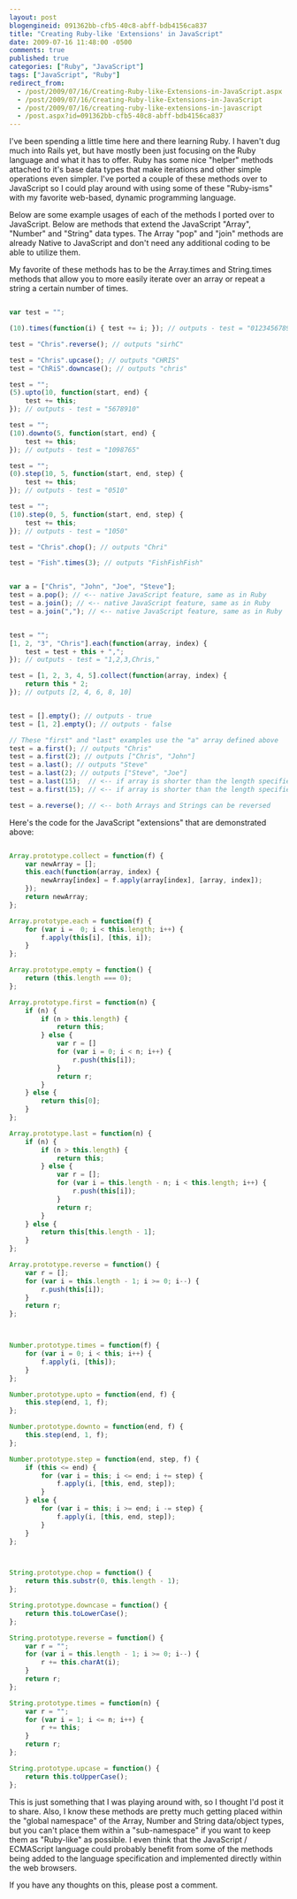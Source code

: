 ```yaml
---
layout: post
blogengineid: 091362bb-cfb5-40c8-abff-bdb4156ca837
title: "Creating Ruby-like 'Extensions' in JavaScript"
date: 2009-07-16 11:48:00 -0500
comments: true
published: true
categories: ["Ruby", "JavaScript"]
tags: ["JavaScript", "Ruby"]
redirect_from: 
  - /post/2009/07/16/Creating-Ruby-like-Extensions-in-JavaScript.aspx
  - /post/2009/07/16/Creating-Ruby-like-Extensions-in-JavaScript
  - /post/2009/07/16/creating-ruby-like-extensions-in-javascript
  - /post.aspx?id=091362bb-cfb5-40c8-abff-bdb4156ca837
---
```


I've been spending a little time here and there learning Ruby. I haven't dug much into Rails yet, but have mostly been just focusing on the Ruby language and what it has to offer. Ruby has some nice "helper" methods attached to it's base data types that make iterations and other simple operations even simpler. I've ported a couple of these methods over to JavaScript so I could play around with using some of these "Ruby-isms" with my favorite web-based, dynamic programming language.

Below are some example usages of each of the methods I ported over to JavaScript. Below are methods that extend the JavaScript "Array", "Number" and "String" data types. The Array "pop" and "join" methods are already Native to JavaScript and don't need any additional coding to be able to utilize them.

My favorite of these methods has to be the Array.times and String.times methods that allow you to more easily iterate over an array or repeat a string a certain number of times.

```javascript

var test = "";

(10).times(function(i) { test += i; }); // outputs - test = "0123456789"

test = "Chris".reverse(); // outputs "sirhC"

test = "Chris".upcase(); // outputs "CHRIS"
test = "ChRiS".downcase(); // outputs "chris"

test = "";
(5).upto(10, function(start, end) {
    test += this;
}); // outputs - test = "5678910"

test = "";
(10).downto(5, function(start, end) {
    test += this;
}); // outputs - test = "1098765"

test = "";
(0).step(10, 5, function(start, end, step) {
    test += this;
}); // outputs - test = "0510"

test = "";
(10).step(0, 5, function(start, end, step) {
    test += this;
}); // outputs - test = "1050"

test = "Chris".chop(); // outputs "Chri"

test = "Fish".times(3); // outputs "FishFishFish"


var a = ["Chris", "John", "Joe", "Steve"];
test = a.pop(); // <-- native JavaScript feature, same as in Ruby
test = a.join(); // <-- native JavaScript feature, same as in Ruby
test = a.join(","); // <-- native JavaScript feature, same as in Ruby


test = "";
[1, 2, "3", "Chris"].each(function(array, index) {
    test = test + this + ",";
}); // outputs - test = "1,2,3,Chris,"

test = [1, 2, 3, 4, 5].collect(function(array, index) {
    return this * 2;
}); // outputs [2, 4, 6, 8, 10]


test = [].empty(); // outputs - true
test = [1, 2].empty(); // outputs - false

// These "first" and "last" examples use the "a" array defined above
test = a.first(); // outputs "Chris"
test = a.first(2); // outputs ["Chris", "John"]
test = a.last(); // outputs "Steve"
test = a.last(2); // outputs ["Steve", "Joe"]
test = a.last(15);  // <-- if array is shorter than the length specified, it just returns the entire array
test = a.first(15); // <-- if array is shorter than the length specified, it just returns the entire array

test = a.reverse(); // <-- both Arrays and Strings can be reversed

```

Here's the code for the JavaScript "extensions" that are demonstrated above:

```javascript

Array.prototype.collect = function(f) {
    var newArray = [];
    this.each(function(array, index) {
        newArray[index] = f.apply(array[index], [array, index]);
    });
    return newArray;
};

Array.prototype.each = function(f) {
    for (var i =  0; i < this.length; i++) {
        f.apply(this[i], [this, i]);
    }
};

Array.prototype.empty = function() {
    return (this.length === 0);
};

Array.prototype.first = function(n) {
    if (n) {
        if (n > this.length) {
            return this;
        } else {
            var r = []
            for (var i = 0; i < n; i++) {
                r.push(this[i]);
            }
            return r;
        }
    } else {
        return this[0];
    }
};

Array.prototype.last = function(n) {
    if (n) {
        if (n > this.length) {
            return this;
        } else {
            var r = [];
            for (var i = this.length - n; i < this.length; i++) {
                r.push(this[i]);
            }
            return r;
        }
    } else {
        return this[this.length - 1];
    }
};

Array.prototype.reverse = function() {
    var r = [];
    for (var i = this.length - 1; i >= 0; i--) {
        r.push(this[i]);
    }
    return r;
};



Number.prototype.times = function(f) {
    for (var i = 0; i < this; i++) {
        f.apply(i, [this]);
    }
};

Number.prototype.upto = function(end, f) {
    this.step(end, 1, f);
};

Number.prototype.downto = function(end, f) {
    this.step(end, 1, f);
};

Number.prototype.step = function(end, step, f) {
    if (this <= end) {
        for (var i = this; i <= end; i += step) {
            f.apply(i, [this, end, step]);
        }
    } else {
        for (var i = this; i >= end; i -= step) {
            f.apply(i, [this, end, step]);
        }
    }
};



String.prototype.chop = function() {
    return this.substr(0, this.length - 1);
};

String.prototype.downcase = function() {
    return this.toLowerCase();
};

String.prototype.reverse = function() {
    var r = "";
    for (var i = this.length - 1; i >= 0; i--) {
        r += this.charAt(i);
    }
    return r;
};

String.prototype.times = function(n) {
    var r = "";
    for (var i = 1; i <= n; i++) {
        r += this;
    }
    return r;
};

String.prototype.upcase = function() {
    return this.toUpperCase();
};

```

This is just something that I was playing around with, so I thought I'd post it to share. Also, I know these methods are pretty much getting placed within the "global namespace" of the Array, Number and String data/object types, but you can't place them within a "sub-namespace" if you want to keep them as "Ruby-like" as possible. I even think that the JavaScript / ECMAScript language could probably benefit from some of the methods being added to the language specification and implemented directly within the web browsers.

If you have any thoughts on this, please post a comment.
